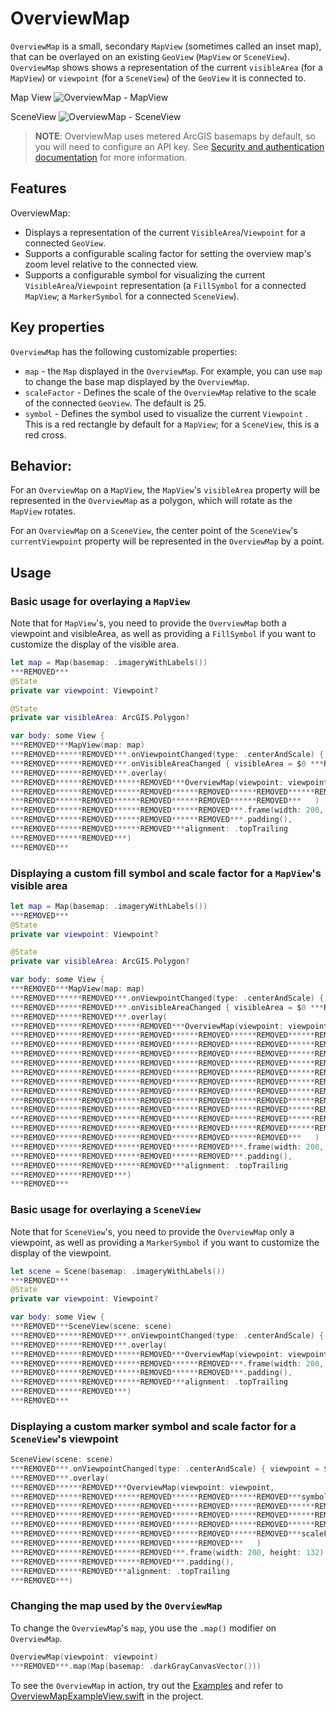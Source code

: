 # OverviewMap

`OverviewMap` is a small, secondary `MapView` (sometimes called an inset map), that can be overlayed on an existing `GeoView` (`MapView` or `SceneView`). `OverviewMap` shows shows a representation of the current `visibleArea` (for a `MapView`) or `viewpoint` (for a `SceneView`) of the `GeoView` it is connected to.

Map View
![OverviewMap - MapView](./OverviewMap_MapView.png)

SceneView
![OverviewMap - SceneView](./OverviewMap_SceneView.png.png)


> **NOTE**: OverviewMap uses metered ArcGIS basemaps by default, so you will need to configure an API key. See [Security and authentication documentation](https:***REMOVED***developers.arcgis.com/documentation/mapping-apis-and-services/security/#api-keys) for more information.

## Features

OverviewMap:

- Displays a representation of the current `VisibleArea`/`Viewpoint` for a connected `GeoView`.
- Supports a configurable scaling factor for setting the overview map's zoom level relative to the connected view.
- Supports a configurable symbol for visualizing the current `VisibleArea`/`Viewpoint` representation (a `FillSymbol` for a connected `MapView`; a `MarkerSymbol` for a connected `SceneView`).

## Key properties

`OverviewMap` has the following customizable properties:

- `map` - the `Map` displayed in the `OverviewMap`.  For example, you can use `map` to change the base map displayed by the `OverviewMap`.
- `scaleFactor` - Defines the scale of the `OverviewMap` relative to the scale of the connected `GeoView`. The default is 25.
- `symbol` - Defines the symbol used to visualize the current `Viewpoint` . This is a red rectangle by default for a `MapView`; for a `SceneView`, this is a red cross.

## Behavior:

For an `OverviewMap` on a `MapView`, the `MapView`'s `visibleArea` property will be represented in the `OverviewMap` as a polygon, which will rotate as the `MapView` rotates. 

For an `OverviewMap` on a `SceneView`, the center point of the `SceneView`'s `currentViewpoint` property will be represented in the `OverviewMap` by a point. 

## Usage

### Basic usage for overlaying a `MapView`

Note that for `MapView`'s, you need to provide the `OverviewMap` both a viewpoint and visibleArea, as well as providing a `FillSymbol` if you want to customize the display of the visible area.

```swift
let map = Map(basemap: .imageryWithLabels())
***REMOVED***
@State
private var viewpoint: Viewpoint?

@State
private var visibleArea: ArcGIS.Polygon?

var body: some View {
***REMOVED***MapView(map: map)
***REMOVED******REMOVED***.onViewpointChanged(type: .centerAndScale) { viewpoint = $0 ***REMOVED***
***REMOVED******REMOVED***.onVisibleAreaChanged { visibleArea = $0 ***REMOVED***
***REMOVED******REMOVED***.overlay(
***REMOVED******REMOVED******REMOVED***OverviewMap(viewpoint: viewpoint,
***REMOVED******REMOVED******REMOVED******REMOVED******REMOVED******REMOVED***visibleArea: visibleArea
***REMOVED******REMOVED******REMOVED******REMOVED******REMOVED***   )
***REMOVED******REMOVED******REMOVED******REMOVED***.frame(width: 200, height: 132)
***REMOVED******REMOVED******REMOVED******REMOVED***.padding(),
***REMOVED******REMOVED******REMOVED***alignment: .topTrailing
***REMOVED******REMOVED***)
***REMOVED***
```

### Displaying a custom fill symbol and scale factor for a `MapView`'s visible area

```swift
let map = Map(basemap: .imageryWithLabels())
***REMOVED***
@State
private var viewpoint: Viewpoint?

@State
private var visibleArea: ArcGIS.Polygon?

var body: some View {
***REMOVED***MapView(map: map)
***REMOVED******REMOVED***.onViewpointChanged(type: .centerAndScale) { viewpoint = $0 ***REMOVED***
***REMOVED******REMOVED***.onVisibleAreaChanged { visibleArea = $0 ***REMOVED***
***REMOVED******REMOVED***.overlay(
***REMOVED******REMOVED******REMOVED***OverviewMap(viewpoint: viewpoint,
***REMOVED******REMOVED******REMOVED******REMOVED******REMOVED******REMOVED***visibleArea: visibleArea,
***REMOVED******REMOVED******REMOVED******REMOVED******REMOVED******REMOVED***symbol: SimpleFillSymbol(
***REMOVED******REMOVED******REMOVED******REMOVED******REMOVED******REMOVED******REMOVED***style: .solid,
***REMOVED******REMOVED******REMOVED******REMOVED******REMOVED******REMOVED******REMOVED***color: .clear,
***REMOVED******REMOVED******REMOVED******REMOVED******REMOVED******REMOVED******REMOVED***outline: SimpleLineSymbol(
***REMOVED******REMOVED******REMOVED******REMOVED******REMOVED******REMOVED******REMOVED******REMOVED***style: .solid,
***REMOVED******REMOVED******REMOVED******REMOVED******REMOVED******REMOVED******REMOVED******REMOVED***color: .blue,
***REMOVED******REMOVED******REMOVED******REMOVED******REMOVED******REMOVED******REMOVED******REMOVED***width: 2.0
***REMOVED******REMOVED******REMOVED******REMOVED******REMOVED******REMOVED******REMOVED***)
***REMOVED******REMOVED******REMOVED******REMOVED******REMOVED******REMOVED***),
***REMOVED******REMOVED******REMOVED******REMOVED******REMOVED******REMOVED***scaleFactor: 32.0
***REMOVED******REMOVED******REMOVED******REMOVED******REMOVED***   )
***REMOVED******REMOVED******REMOVED******REMOVED***.frame(width: 200, height: 132)
***REMOVED******REMOVED******REMOVED******REMOVED***.padding(),
***REMOVED******REMOVED******REMOVED***alignment: .topTrailing
***REMOVED******REMOVED***)
***REMOVED***
```

### Basic usage for overlaying a `SceneView`

Note that for `SceneView`'s, you need to provide the `OverviewMap` only a viewpoint, as well as providing a `MarkerSymbol` if you want to customize the display of the viewpoint.

```swift
let scene = Scene(basemap: .imageryWithLabels())
***REMOVED***
@State
private var viewpoint: Viewpoint?

var body: some View {
***REMOVED***SceneView(scene: scene)
***REMOVED******REMOVED***.onViewpointChanged(type: .centerAndScale) { viewpoint = $0 ***REMOVED***
***REMOVED******REMOVED***.overlay(
***REMOVED******REMOVED******REMOVED***OverviewMap(viewpoint: viewpoint)
***REMOVED******REMOVED******REMOVED******REMOVED***.frame(width: 200, height: 132)
***REMOVED******REMOVED******REMOVED******REMOVED***.padding(),
***REMOVED******REMOVED******REMOVED***alignment: .topTrailing
***REMOVED******REMOVED***)
***REMOVED***
```

### Displaying a custom marker symbol and scale factor for a `SceneView`'s viewpoint

```swift
SceneView(scene: scene)
***REMOVED***.onViewpointChanged(type: .centerAndScale) { viewpoint = $0 ***REMOVED***
***REMOVED***.overlay(
***REMOVED******REMOVED***OverviewMap(viewpoint: viewpoint,
***REMOVED******REMOVED******REMOVED******REMOVED******REMOVED***symbol: SimpleMarkerSymbol(style: .x,
***REMOVED******REMOVED******REMOVED******REMOVED******REMOVED******REMOVED******REMOVED******REMOVED******REMOVED******REMOVED******REMOVED***   color: .blue,
***REMOVED******REMOVED******REMOVED******REMOVED******REMOVED******REMOVED******REMOVED******REMOVED******REMOVED******REMOVED******REMOVED***   size: 24.0
***REMOVED******REMOVED******REMOVED******REMOVED******REMOVED******REMOVED******REMOVED******REMOVED******REMOVED******REMOVED******REMOVED***  ),
***REMOVED******REMOVED******REMOVED******REMOVED******REMOVED***scaleFactor: 32.0
***REMOVED******REMOVED******REMOVED******REMOVED***   )
***REMOVED******REMOVED******REMOVED***.frame(width: 200, height: 132)
***REMOVED******REMOVED******REMOVED***.padding(),
***REMOVED******REMOVED***alignment: .topTrailing
***REMOVED***)
```

### Changing the map used by the `OverviewMap`

To change the `OverviewMap`'s `map`, you use the `.map()` modifier on `OverviewMap`.

```swift
OverviewMap(viewpoint: viewpoint)
***REMOVED***.map(Map(basemap: .darkGrayCanvasVector()))
```

To see the `OverviewMap` in action, try out the [Examples](../../Examples) and refer to [OverviewMapExampleView.swift](../../Examples/Examples/OverviewMapExampleView.swift) in the project.

